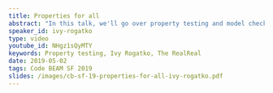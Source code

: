```yaml
---
title: Properties for all
abstract: "In this talk, we'll go over property testing and model checking. Using a simple cache library as an example, and the propcheck library to briefly cover the uses of property checking and when to use them versus model checking."
speaker_id: ivy-rogatko
type: video
youtube_id: NHgz1sQyMTY
keywords: Property testing, Ivy Rogatko, The RealReal
date: 2019-05-02
tags: Code BEAM SF 2019
slides: /images/cb-sf-19-properties-for-all-ivy-rogatko.pdf
---
```


